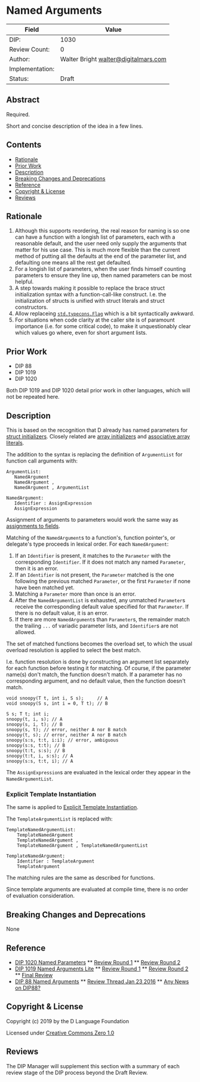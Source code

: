 # Named Arguments

| Field           | Value                                                           |
|-----------------|-----------------------------------------------------------------|
| DIP:            | 1030                                                            |
| Review Count:   | 0                                                               |
| Author:         | Walter Bright walter@digitalmars.com                            |
| Implementation: |                                                                 |
| Status:         | Draft                                                           |

## Abstract

Required.

Short and concise description of the idea in a few lines.


## Contents
* [Rationale](#rationale)
* [Prior Work](#prior-work)
* [Description](#description)
* [Breaking Changes and Deprecations](#breaking-changes-and-deprecations)
* [Reference](#reference)
* [Copyright & License](#copyright--license)
* [Reviews](#reviews)

## Rationale

1. Although this supports reordering, the real reason for naming is so one can
have
a function with a longish list of parameters, each with a reasonable default,
and the user need only supply the arguments that matter for his use case. This
is much more flexible than the current method of putting all the defaults at
the
end of the parameter list, and defaulting one means all the rest get defaulted.
2. For a longish list of parameters, when the user
finds himself counting parameters to ensure they line up, then named parameters
can be most helpful.
3. A step towards making it possible to replace the brace struct initialization syntax with
a function-call-like construct. I.e. the initialization of structs is unified with
struct literals and struct constructors.
4. Allow replaceing [`std.typecons.Flag`](https://dlang.org/phobos/std_typecons.html#Flag)
which is a bit syntactically awkward.
5. For situations when code clarity at the caller site is of paramount importance
(i.e. for some critical code), to make it unquestionably clear which values go where,
even for short argument lists.

## Prior Work

* DIP 88
* DIP 1019
* DIP 1020

Both DIP 1019 and DIP 1020 detail prior work in other languages, which will not be
repeated here.


## Description

This is based on the recognition that D already has
named parameters for [struct initializers](https://dlang.org/spec/struct.html#static_struct_init).
Closely related are [array initializers](https://dlang.org/spec/arrays.html#static-init-static)
and [associative array literals](https://dlang.org/spec/hash-map.html#static_initialization).

The addition to the syntax is replacing the definition of `ArgumentList` for function call
arguments with:

```
ArgumentList:
   NamedArgument
   NamedArgument ,
   NamedArgument , ArgumentList

NamedArgument:
   Identifier : AssignExpression
   AssignExpression
```

Assignment of arguments to parameters would work the same way as
[assignments to fields](https://dlang.org/spec/struct.html#static_struct_init).

Matching of the `NamedArgument`s to a function's, function pointer's, or delegate's type
proceeds in lexical order.
For each `NamedArgument`:

1. If an `Identifier` is present, it matches to the `Parameter` with the corresponding
`Identifier`. If it does not match any named `Parameter`, then it is an error.
2. If an `Identifier` is not present, the `Parameter` matched is the one following
the previous matched `Parameter`, or the first `Parameter` if none have been matched yet.
3. Matching a `Parameter` more than once is an error.
4. After the `NamedArgumentList` is exhausted, any unmatched `Parameter`s receive the
corresponding default value specified for that `Parameter`. If there is no default value,
it is an error.
5. If there are more `NamedArgument`s than `Parameter`s, the remainder match the trailing
`...` of variadic parameter lists, and `Identifier`s are not allowed.


The set of matched functions becomes the overload set, to which the usual overload resolution
is applied to select the best match.

I.e. function resolution is done by constructing an argument list separately
for
each function before testing it for matching. Of course, if the parameter
name(s) don't match, the function doesn't match. If a parameter has no
corresponding argument, and no default value, then the function doesn't match.

```
void snoopy(T t, int i, S s);     // A
void snoopy(S s, int i = 0, T t); // B

S s; T t; int i;
snoopy(t, i, s); // A
snoopy(s, i, t); // B
snoopy(s, t); // error, neither A nor B match
snoopy(t, s); // error, neither A nor B match
snoopy(s:s, t:t, i:i); // error, ambiguous
snoopy(s:s, t:t); // B
snoopy(t:t, s:s); // B
snoopy(t:t, i, s:s); // A
snoopy(s:s, t:t, i); // A
```

The `AssignExpression`s are evaluated in the lexical order they appear in the
`NamedArgumentList`.

### Explicit Template Instantiation

The same is applied to
[Explicit Template Instantiation](https://dlang.org/spec/template.html#explicit_tmp_instantiation).

The `TemplateArgumentList` is replaced with:

```
TemplateNamedArgumentList:
    TemplateNamedArgument
    TemplateNamedArgument ,
    TemplateNamedArgument , TemplateNamedArgumentList

TemplateNamedArgument:
    Identifier : TemplateArgument
    TemplateArgument
```

The matching rules are the same as described for functions.

Since template arguments are evaluated at compile time, there is no order of evaluation consideration.


## Breaking Changes and Deprecations

None


## Reference

* [DIP 1020 Named Parameters](https://github.com/dlang/DIPs/blob/c723d8f4e3ac2d5bcaf8cdff87e1507f09669ca6/DIPs/DIP1020.md)
** [Review Round 1](https://digitalmars.com/d/archives/digitalmars/D/DIP_1020--Named_Parameters--Community_Review_Round_1_325299.html)
** [Review Round 2](https://digitalmars.com/d/archives/digitalmars/D/DIP_1020--Named_Parameters--Community_Review_Round_2_330582.html)
* [DIP 1019 Named Arguments Lite](https://github.com/dlang/DIPs/blob/3bc3469a841b87517a610f696689c8771e74d9e5/DIPs/DIP1019.md)
** [Review Round 1](https://digitalmars.com/d/archives/digitalmars/D/DIP_1019--Named_Arguments_Lite--Community_Review_Round_1_324110.html)
** [Review Round 2](https://digitalmars.com/d/archives/digitalmars/D/DIP_1019--Named_Arguments_Lite--Community_Review_Round_2_327714.html)
** [Final Review](https://digitalmars.com/d/archives/digitalmars/D/DIP_1019--Named_Arguments_Lite--Final_Review_330067.html)
* [DIP 88 Named Arguments](https://wiki.dlang.org/DIP88)
** [Review Thread Jan 23 2016](https://digitalmars.com/d/archives/digitalmars/D/DIP_88_Simple_form_of_named_parameters_279191.html)
** [Any News on DIP88?](https://digitalmars.com/d/archives/digitalmars/D/Any_news_on_DIP88_298814.html)

## Copyright & License
Copyright (c) 2019 by the D Language Foundation

Licensed under [Creative Commons Zero 1.0](https://creativecommons.org/publicdomain/zero/1.0/legalcode.txt)

## Reviews
The DIP Manager will supplement this section with a summary of each review stage
of the DIP process beyond the Draft Review.
